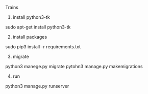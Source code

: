 Trains

1. install python3-tk

  sudo apt-get install python3-tk

2. install packages

  sudo pip3 install -r requirements.txt

3. migrate 

  python3 manege.py migrate
  pytohn3 manage.py makemigrations

4. run 

  python3 manage.py runserver
